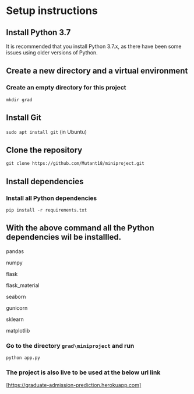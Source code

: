 # Setup instructions 
## Install Python 3.7
It is recommended that you install Python 3.7.x, as there have been some issues using older versions of Python.

## Create a new directory and a virtual environment
### Create an empty directory for this project
`mkdir grad`

## Install Git
`sudo apt install git` (in Ubuntu)

## Clone the  repository
`git clone https://github.com/Mutant18/miniproject.git`

## Install dependencies
### Install all Python dependencies
`pip install -r requirements.txt`

## With the above command all the Python dependencies wil be installled.
 pandas

 numpy

 flask

 flask_material

 seaborn

 gunicorn

 sklearn

 matplotlib


### Go to the directory `grad\miniproject` and run
`python app.py`

### The project is also live to be used at the below url link
[https://graduate-admission-prediction.herokuapp.com]
